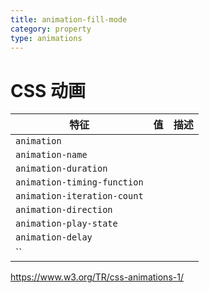 ```yaml
---
title: animation-fill-mode
category: property
type: animations
---
```


# CSS 动画

| 特征 | 值 | 描述 |
| --- | --- |--- |
| `animation` | | |
| `animation-name` | | |
| `animation-duration` | | |
| `animation-timing-function` | | |
| `animation-iteration-count` | | |
| `animation-direction` | | |
| `animation-play-state` | | |
| `animation-delay` | | |
| `` | | |

<https://www.w3.org/TR/css-animations-1/>
